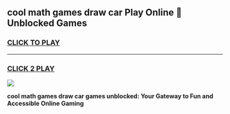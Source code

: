 
## cool math games draw car Play Online 👋 Unblocked Games
<h3>
<a href="https://news.freeplayer.one?title=cool_math_games_draw_car&ref=17CMG">CLICK TO PLAY</a></h3>
<hr>

<h3>
<a href="https://news.freeplayer.one?title=cool_math_games_draw_car&ref=17CMG">CLICK 2 PLAY</a>
  
</h3>

<a href="https://news.freeplayer.one?title=cool_math_games_draw_car&ref=17CMG/"><img src="https://clearcache.store/games.png"></a>


**cool math games draw car games unblocked: Your Gateway to Fun and Accessible Online Gaming**
